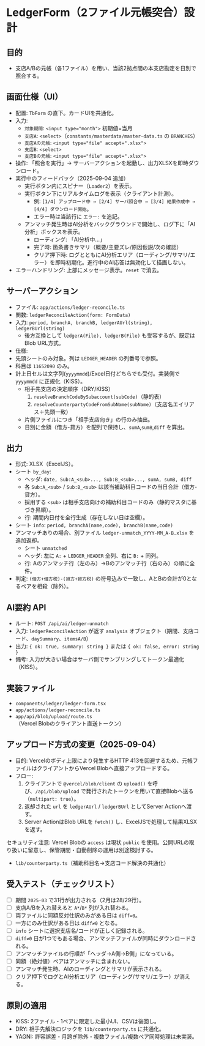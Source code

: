 # LedgerForm（2ファイル元帳突合）設計

## 目的
- 支店A/Bの元帳（各1ファイル）を用い、当該2拠点間の本支店勘定を日別で照合する。

## 画面仕様（UI）
- 配置: `TbForm` の直下。カードUIを共通化。
- 入力:
  - `対象期間`: `<input type="month">` 初期値=当月
  - `支店A`: `<select>`（`constants/masterdata/master-data.ts` の `BRANCHES`）
  - `支店Aの元帳`: `<input type="file" accept=".xlsx">`
  - `支店B`: `<select>`
  - `支店Bの元帳`: `<input type="file" accept=".xlsx">`
- 操作: 「照合を実行」→ サーバーアクションを起動し、出力XLSXを即時ダウンロード。
- 実行中のフィードバック（2025-09-04 追加）
  - 実行ボタン内にスピナー（`Loader2`）を表示。
  - 実行ボタン下にリアルタイムログを表示（クライアント計測）。
    - 例: `[1/4] アップロード中 → [2/4] サーバ照合中 → [3/4] 結果作成中 → [4/4] ダウンロード開始`。
    - エラー時は当該行に `エラー:` を追記。
  - アンマッチ発生時はAI分析をバックグラウンドで開始し、ログ下に「AI分析」ボックスを表示。
    - ローディング: 「AI分析中…」
    - 完了時: 箇条書きサマリ（概要/主要ズレ/原因仮説/次の確認）
    - クリア押下時: ログとともにAI分析エリア（ローディング/サマリ/エラー）を即時初期化。進行中のAI応答は無効化して描画しない。
- エラーハンドリング: 上部にメッセージ表示。`reset` で消去。

## サーバーアクション
- ファイル: `app/actions/ledger-reconcile.ts`
- 関数: `ledgerReconcileAction(form: FormData)`
- 入力: `period, branchA, branchB, ledgerAUrl(string), ledgerBUrl(string)`
  - 後方互換として `ledgerA(File), ledgerB(File)` も受容するが、既定はBlob URL方式。
- 仕様:
- 先頭シートのみ対象。列は `LEDGER_HEADER` の列番号で参照。
- 科目は `11652090` のみ。
- 計上日セルは文字列(`yyyymmdd`)/Excel日付どちらでも受付。実装側で `yyyymmdd` に正規化（KISS）。
  - 相手先支店の決定順序（DRY/KISS）
    1) `resolveBranchCodeBySubaccount(subCode)`（静的表）
    2) `resolveCounterpartyCodeFromSubName(subName)`（支店名エイリアス＋先頭一致）
  - 片側ファイルにつき「相手支店向き」の行のみ抽出。
  - 日別に金額（借方-貸方）を配列で保持し、`sumA`,`sumB`,`diff` を算出。

## 出力
- 形式: XLSX（ExcelJS）。
- シート `by_day`:
  - ヘッダ: `date, Sub:A_<sub>..., Sub:B_<sub>..., sumA, sumB, diff`
  - 各 `Sub:A_<sub>` / `Sub:B_<sub>` は該当補助科目コードの当日合計（借方-貸方）。
  - 採用する `<sub>` は相手支店向けの補助科目コードのみ（静的マスタに基づき昇順）。
  - 行: 期間内日付を全行生成（存在しない日は空欄）。
- シート `info`: `period, branchA(name,code), branchB(name,code)`
- アンマッチありの場合、別ファイル `ledger-unmatch_YYYY-MM_A-B.xlsx` を追加返却。
  - シート `unmatched`
  - ヘッダ: 左に `A:` + `LEDGER_HEADER` 全列、右に `B:` + 同列。
  - 行: Aのアンマッチ行（左のみ）→Bのアンマッチ行（右のみ）の順に全件。
- 判定: `(借方+借方税)-(貸方+貸方税)` の符号込みで一致し、AとBの合計が0となるペアを相殺（除外）。

## AI要約 API
- ルート: `POST /api/ai/ledger-unmatch`
- 入力: `ledgerReconcileAction` が返す `analysis` オブジェクト（期間、支店コード、`daySummary`、`itemsA/B`）
- 出力: `{ ok: true, summary: string }` または `{ ok: false, error: string }`
- 備考: 入力が大きい場合はサーバ側でサンプリングしてトークン最適化（KISS）。

## 実装ファイル
- `components/ledger/ledger-form.tsx`
- `app/actions/ledger-reconcile.ts`
- `app/api/blob/upload/route.ts`（Vercel Blobのクライアント直送トークン）

## アップロード方式の変更（2025-09-04）

- 目的: Vercelのボディ上限により発生するHTTP 413を回避するため、元帳ファイルはクライアントからVercel Blobへ直接アップロードする。
- フロー:
  1) クライアントで `@vercel/blob/client` の `upload()` を呼び、`/api/blob/upload` で発行されたトークンを用いて直接Blobへ送る（`multipart: true`）。
  2) 返却された `url` を `ledgerAUrl` / `ledgerBUrl` としてServer Actionへ渡す。
  3) Server ActionはBlob URLを `fetch()` し、ExcelJSで処理して結果XLSXを返す。

セキュリティ注意: Vercel Blobの `access` は現状 `public` を使用。公開URLの取り扱いに留意し、保管期間・自動削除の運用は別途検討する。
- `lib/counterparty.ts`（補助科目名→支店コード解決の共通化）

## 受入テスト（チェックリスト）
- [ ] 期間 `2025-03` で31行が出力される（2月は28/29行）。
- [ ] 支店A/Bを入れ替えると `A*`/`B*` 列が入れ替わる。
- [ ] 両ファイルに同額反対仕訳のみがある日は `diff=0`。
- [ ] 一方にのみ仕訳がある日は `diff≠0` となる。
- [ ] `info` シートに選択支店名/コードが正しく記録される。
- [ ] `diff≠0` 日が1つでもある場合、アンマッチファイルが同時にダウンロードされる。
- [ ] アンマッチファイルの行順が「ヘッダ→A側→B側」になっている。
- [ ] 同額（絶対値）ペアはアンマッチに含まれない。
- [ ] アンマッチ発生時、AIのローディングとサマリが表示される。
 - [ ] クリア押下でログとAI分析エリア（ローディング/サマリ/エラー）が消える。

## 原則の適用
- KISS: 2ファイル・1ペアに限定した最小UI、CSVは後回し。
- DRY: 相手先解決ロジックを `lib/counterparty.ts` に共通化。
- YAGNI: 許容誤差・月跨ぎ除外・複数ファイル/複数ペア同時処理は未実装。

